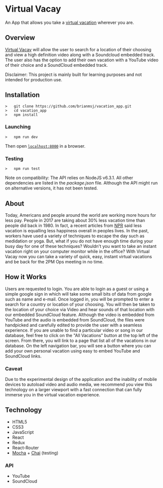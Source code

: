 # Virtual Vacay 

An App that allows you take a <a href='https://calm-shore-18628.herokuapp.com/'>virtual vacation</a> wherever you are.

## Overview

<a href='https://calm-shore-18628.herokuapp.com/'>Virtual Vacay</a> will allow the user to search for a location of their choosing and view a high definition
video along with a Soundcloud embedded track. The user also has the option to add their own vacation with a YouTube 
video of their choice and a SoundCloud embedded track. 

Disclaimer: This project is mainly built for learning purposes and not intended for production use.

## Installation
```
>   git clone https://github.com/brianmsj/vacation_app.git
>   cd vacation_app
>   npm install
```
### Launching
```
>   npm run dev
```
Then open [`localhost:8000`](http://localhost:8000) in a browser.
### Testing
```
>   npm run test
```
Note on compatibility: The API relies on NodeJS v6.3.1.  All other dependencies are listed in the _package.json_ file. Although the API might run on alternative versions, it has not been tested.

## About
Today, Americans and people around the world are working more hours for less pay. People in 2017 are taking about 30% less vacation time than people did back in 1980. In fact, a recent articles from <a href=http://www.npr.org/sections/health-shots/2016/07/12/485606970/overworked-americans-arent-taking-the-vacation-theyve-earned>NPR</a> said less vacation is equalling less happiness overall in peoples lives. In the past, workers have used a variety of techniques to escape the day such as medidation or yoga. But, what if you do not have enough time during your busy day for one of these techniques? Wouldn't you want to take an instant vacation right on your computer monitor while in the office? With Virtual Vacay now you can take a variety of quick, easy, instant virtual vacations and be back for the 2PM Ops meeting in no time.

## How it Works
Users are requested to login. You are able to login as a guest or using a simple google sign in which will take some small bits of data from google such as name and e-mail. Once logged in, you will be prompted to enter a search for a country or location of your choosing. You will then be taken to the location of your choice via Video and hear sounds of that location with our embedded SoundCloud feature. Although the video is embedded from YouTube and the audio is embedded from SoundCloud, the files were handpicked and carefully edited to provide the user with a seamless experience. If you are unable to find a particular video or song in our database, feel free to click on the "All Vacations" button at the top left of the screen. From there, you will link to a page that list all of the vacations in our database. On the left navigation bar, you will see a button where you can add your own personal vacation using easy to embed YouTube and SoundCloud links.

### Caveat
Due to the experimental design of the application and the inability of mobile devices to autoload video and audio media, we recommend you view this technology on a larger viewport with a fast connection that can fully immerse you in the virtual vacation experience.

## Technology
* HTML5
* CSS3
* JavaScript
* React
* Redux
* React-Router
* <a href="https://mochajs.org/">Mocha</a> + <a href="http://chaijs.com/">Chai</a> (testing)


### API
* YouTube
* SoundCloud
